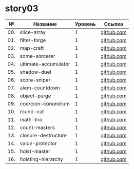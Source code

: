 # story03

| №   | Название             | Уровень | Ссылка                               |
| --- | -------------------- | ------- | ------------------------------------ |
| 00. | slice-array          | 1       | [github.com](./slice-array)          |
| 01. | filter-forge         | 1       | [github.com](./filter-forge)         |
| 02. | map-craft            | 1       | [github.com](./map-craft)            |
| 03. | some-sorcerer        | 1       | [github.com](./some-sorcerer)        |
| 04. | ultimate-accumulator | 1       | [github.com](./ultimate-accumulator) |
| 05. | shadow-duel          | 1       | [github.com](./shadow-duel)          |
| 06. | score-sniper         | 1       | [github.com](./score-sniper)         |
| 07. | alem-countdown       | 1       | [github.com](./alem-countdown)       |
| 08. | object-purge         | 1       | [github.com](./object-purge)         |
| 09. | coercion-conundrum   | 1       | [github.com](./coercion-conundrum)   |
| 10. | round-cut            | 1       | [github.com](./round-cut)            |
| 11. | math-trio            | 1       | [github.com](./math-trio)            |
| 12. | count-masters        | 1       | [github.com](./count-masters)        |
| 13. | closure-destructure  | 1       | [github.com](./closure-destructure)  |
| 14. | value-protector      | 1       | [github.com](./value-protector)      |
| 15. | hoist-master         | 1       | [github.com](./hoist-master)         |
| 16. | hoisting-hierarchy   | 1       | [github.com](./hoisting-hierarchy)   |
